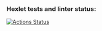 ### Hexlet tests and linter status:
[![Actions Status](https://github.com/victor-bozhko/qa-auto-engineer-java-project-71/actions/workflows/hexlet-check.yml/badge.svg)](https://github.com/victor-bozhko/qa-auto-engineer-java-project-71/actions)
